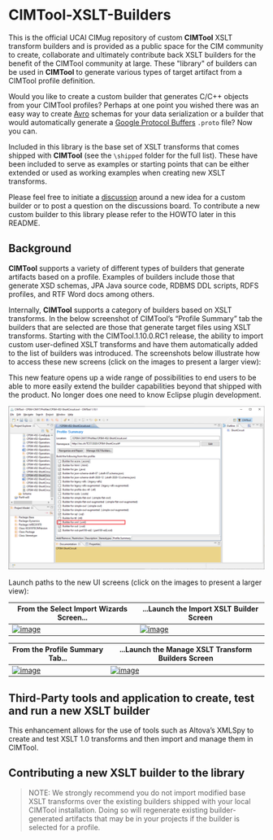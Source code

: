 # CIMTool-XSLT-Builders

This is the official UCAI CIMug repository of custom **CIMTool** XSLT transform builders and is provided as a public space for the CIM community to create, collaborate and ultimately contribute back XSLT builders for the benefit of the CIMTool community at large.  These "library" of builders can be used in **CIMTool** to generate various types of target artifact from a CIMTool profile definition.  

Would you like to create a custom builder that generates C/C++ objects from your CIMTool profiles? Perhaps at one point you wished there was an easy way to create [Avro](https://avro.apache.org/) schemas for your data serialization or a builder that would automatically generate a [Google Protocol Buffers](https://developers.google.com/protocol-buffers/docs/overview) ```.proto``` file?  Now you can.

Included in this library is the base set of XSLT transforms that comes shipped with **CIMTool** (see the `\shipped` folder for the full list). These have been included to serve as examples or starting points that can be either extended or used as working examples when creating new XSLT transforms.





Please feel free to initiate a [discussion](/discussions) around a new idea for a custom builder or to post a question on the discussions board. To contribute a new custom builder to this library please refer to the HOWTO later in this README.

## Background
**CIMTool** supports a variety of different types of builders that generate artifacts based on a profile. Examples of builders include those that generate XSD schemas, JPA Java source code, RDBMS DDL scripts, RDFS profiles, and RTF Word docs among others.

Internally, **CIMTool** supports a category of builders based on XSLT transforms. In the below screenshot of CIMTool’s “Profile Summary” tab the builders that are selected are those that generate target files using XSLT transforms. Starting with the CIMTool.1.10.0.RC1 release, the ability to import custom user-defined XSLT transforms and have them automatically added to the list of builders was introduced. The screenshots below illustrate how to access these new screens (click on the images to present a larger view):

This new feature opens up a wide range of possibilities to end users to be able to more easily extend the builder capabilities beyond that shipped with the product. No longer does one need to know Eclipse plugin development.

[![image](/images/cimtool-profile-summary-tab.png)](https://raw.githubusercontent.com/CIMug-org/CIMTool-XSLT-Builders/main/images/cimtool-profile-summary-tab.png)


Launch paths to the new UI screens (click on the images to present a larger view):

From the Select Import Wizards Screen... | ...Launch the Import XSLT Builder Screen
---------|---------
[![image](https://user-images.githubusercontent.com/63370413/186978949-cf9cdbfe-e1e4-43ae-b8b6-91e212426a98.png)](https://user-images.githubusercontent.com/63370413/186978949-cf9cdbfe-e1e4-43ae-b8b6-91e212426a98.png) | [![image](https://user-images.githubusercontent.com/63370413/186978126-ec4fca57-53a1-4e16-a998-d3519371ebcc.png)](https://user-images.githubusercontent.com/63370413/186978126-ec4fca57-53a1-4e16-a998-d3519371ebcc.png)

From the Profile Summary Tab... | ...Launch the Manage XSLT Transform Builders Screen
---------|---------
[![image](https://user-images.githubusercontent.com/63370413/186978387-015e3f32-7683-4623-bb8a-017e97102db6.png)](https://user-images.githubusercontent.com/63370413/186978387-015e3f32-7683-4623-bb8a-017e97102db6.png) |[![image](https://user-images.githubusercontent.com/63370413/188269652-758f2e79-e1fe-4c4a-99c3-8cc21923fcc5.png)](https://user-images.githubusercontent.com/63370413/188269652-758f2e79-e1fe-4c4a-99c3-8cc21923fcc5.png)

## Third-Party tools and application to create, test and run a new XSLT builder

This enhancement allows for the use of tools such as Altova’s XMLSpy to create and test XSLT 1.0 transforms and then import and manage them in CIMTool.

## Contributing a new XSLT builder to the library

> NOTE:  We strongly recommend you do not import modified base XSLT transforms over the existing builders shipped with your local CIMTool installation. Doing so will regenerate  existing builder-generated artifacts that may be in your projects if the builder is selected for a profile.

